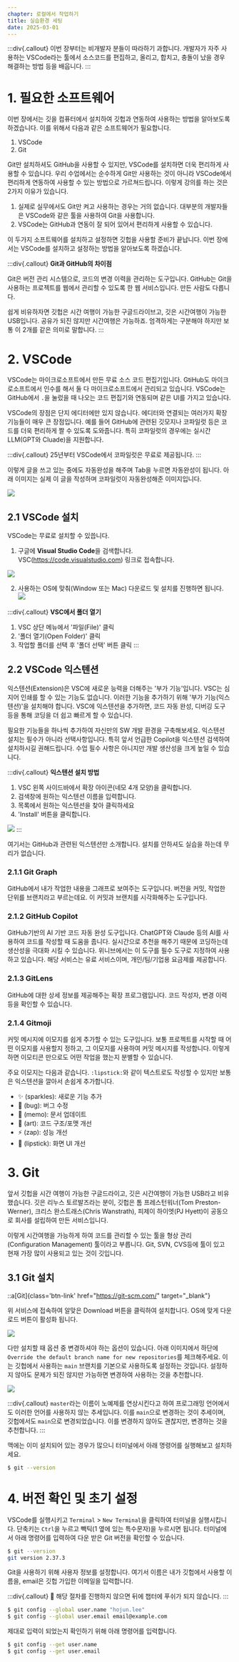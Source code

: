 ```yaml
---
chapter: 로컬에서 작업하기
title: 실습환경 세팅
date: 2025-03-01
---
```


:::div{.callout}
이번 장부터는 비개발자 분들이 따라하기 과합니다. 개발자가 자주 사용하는 VSCode라는 툴에서 소스코드를 편집하고, 올리고, 합치고, 충돌이 났을 경우 해결하는 방법 등을 배웁니다.
:::

# 1. 필요한 소프트웨어

이번 장에서는 깃을 컴퓨터에서 설치하여 깃헙과 연동하여 사용하는 방법을 알아보도록 하겠습니다. 이를 위해서 다음과 같은 소프트웨어가 필요합니다.

1. VSCode
2. Git

Git만 설치하셔도 GitHub을 사용할 수 있지만, VSCode를 설치하면 더욱 편리하게 사용할 수 있습니다. 우리 수업에서는 순수하게 Git만 사용하는 것이 아니라 VSCode에서 편리하게 연동하여 사용할 수 있는 방법으로 가르쳐드립니다. 이렇게 강의를 하는 것은 2가지 이유가 있습니다.

1. 실제로 실무에서도 Git만 켜고 사용하는 경우는 거의 없습니다. 대부분의 개발자들은 VSCode와 같은 툴을 사용하여 Git을 사용합니다.
2. VSCode는 GitHub과 연동이 잘 되어 있어서 편리하게 사용할 수 있습니다.

이 두가지 소프트웨어를 설치하고 설정하면 깃헙을 사용할 준비가 끝납니다. 이번 장에서는 VSCode를 설치하고 설정하는 방법을 알아보도록 하겠습니다.

:::div{.callout}
**Git과 GitHub의 차이점**

Git은 버전 관리 시스템으로, 코드의 변경 이력을 관리하는 도구입니다. GitHub는 Git을 사용하는 프로젝트를 웹에서 관리할 수 있도록 한 웹 서비스입니다. 만든 사람도 다릅니다.

쉽게 비유하자면 깃헙은 시간 여행이 가능한 구글드라이브고, 깃은 시간여행이 가능한 USB입니다. 공유가 되진 않지만 시간여행은 가능하죠. 엄격하게는 구분해야 하지만 보통 이 2개를 같은 의미로 말합니다.
:::

# 2. VSCode

VSCode는 마이크로소프트에서 만든 무료 소스 코드 편집기입니다. GtiHub도 마이크로소프트에서 인수를 해서 둘 다 마이크로소프트에서 관리되고 있습니다. VSCode는 GitHub에서 `.`을 눌렀을 때 나오는 코드 편집기와 연동되며 같은 UI를 가지고 있습니다.

VSCode의 장점은 단지 에디터에만 있지 않습니다. 에디터와 연결되는 여러가지 확장 기능들이 매우 큰 장점입니다. 예를 들어 GitHub에 관련된 깃모지나 코파일럿 등은 코드를 더욱 편리하게 짤 수 있도록 도와줍니다. 특히 코파일럿의 경우에는 실시간 LLM(GPT와 Cluade)을 지원합니다.

:::div{.callout}
25년부터 VSCode에서 코파일럿은 무료로 제공됩니다.
:::

이렇게 글을 쓰고 있는 중에도 자동완성을 해주며 Tab을 누르면 자동완성이 됩니다. 아래 이미지는 실제 이 글을 작성하며 코파일럿이 자동완성해준 이미지입니다.

![](/images/basecamp-github/ch02-1-1.png)

## 2.1 VSCode 설치

VSCode는 무료로 설치할 수 있씁니다.
  
1. 구글에 **Visual Studio Code**을 검색합니다.
    VSC(https://code.visualstudio.com) 링크로 접속합니다.

![](/images/basecamp-django/chapter01/02-4.png)

2. 사용하는 OS에 맞춰(Window 또는 Mac) 다운로드 및 설치를 진행하면 됩니다.
![](/images/basecamp-django/chapter01/02-5.png)


:::div{.callout}
**VSC에서 폴더 열기**
1. VSC 상단 메뉴에서 '파일(File)' 클릭
2. '폴더 열기(Open Folder)' 클릭
3. 작업할 폴더를 선택 후 '폴더 선택' 버튼 클릭
:::

## 2.2 VSCode 익스텐션

익스텐션(Extension)은 VSC에 새로운 능력을 더해주는 '부가 기능'입니다. VSC는 심지어 인쇄를 할 수 있는 기능도 없습니다. 이러한 기능을 추가하기 위해 '부가 기능(익스텐션)'을 설치해야 합니다. VSC에 익스텐션을 추가하면, 코드 자동 완성, 디버깅 도구 등을 통해 코딩을 더 쉽고 빠르게 할 수 있습니다.

필요한 기능들을 하나씩 추가하여 자신만의 SW 개발 환경을 구축해보세요. 익스텐션 설치는 필수가 아니라 선택사항입니다. 특히 앞서 언급한 Copilot을 익스텐션 검색하여 설치하시길 권해드립니다. 수업 필수 사항은 아니지만 개발 생산성을 크게 높일 수 있습니다.

:::div{.callout}
**익스텐션 설치 방법**
1. VSC 왼쪽 사이드바에서 확장 아이콘(네모 4개 모양)을 클릭합니다.
2. 검색창에 원하는 익스텐션 이름을 입력합니다.
3. 목록에서 원하는 익스텐션을 찾아 클릭하세요 
4. 'Install' 버튼을 클릭합니다.

![](/images/basecamp-django/chapter01/02-6.png)
:::


여기서는 GitHub과 관련된 익스텐션만 소개합니다. 설치를 안하셔도 실습을 하는데 무리가 없습니다.

### 2.1.1 Git Graph

GitHub에서 내가 작업한 내용을 그래프로 보여주는 도구입니다. 버전을 커밋, 작업한 단위를 브랜치라고 부르는데요. 이 커밋과 브랜치를 시각화해주는 도구입니다.

### 2.1.2 GitHub Copilot

GitHub기반의 AI 기반 코드 자동 완성 도구입니다. ChatGPT와 Claude 등의 AI를 사용하여 코드를 작성할 때 도움을 줍니다. 실시간으로 추천을 해주기 때문에 코딩하는데 생산성을 극대화 시킬 수 있습니다. 위니브에서는 이 도구를 필수 도구로 지정하여 사용하고 있습니다. 해당 서비스는 유료 서비스이며, 개인/팀/기업용 요금제를 제공합니다.

### 2.1.3 GitLens

GitHub에 대한 상세 정보를 제공해주는 확장 프로그램입니다. 코드 작성자, 변경 이력 등을 확인할 수 있습니다.

### 2.1.4 Gitmoji

커밋 메시지에 이모지를 쉽게 추가할 수 있는 도구입니다. 보통 프로젝트를 시작할 때 어떤 이모지를 사용할지 정하고, 그 이모지를 사용하여 커밋 메시지를 작성합니다. 이렇게 하면 이모티콘 만으로도 어떤 작업을 했는지 분별할 수 있습니다.

주요 이모지는 다음과 같습니다. `:lipstick:`와 같이 텍스트로도 작성할 수 있지만 보통은 익스텐션을 깔아서 손쉽게 추가합니다.

* ✨ (sparkles): 새로운 기능 추가
* 🐛 (bug): 버그 수정
* 📝 (memo): 문서 업데이트
* 🎨 (art): 코드 구조/포맷 개선
* ⚡️ (zap): 성능 개선
* 💄 (lipstick): 화면 UI 개선

# 3. Git

앞서 깃헙을 시간 여행이 가능한 구글드라이고, 깃은 시간여행이 가능한 USB라고 비유했습니다. 깃은 리누스 토르발즈라는 분이, 깃헙은 톰 프레스턴워너(Tom Preston-Werner), 크리스 완스트래스(Chris Wanstrath), 피제이 하이엣(PJ Hyett)이 공동으로 회사를 설립하여 만든 서비스입니다.

이렇게 시간여행을 가능하게 하여 코드를 관리할 수 있는 툴을 형상 관리(Configuration Management) 툴이라고 부릅니다. Git, SVN, CVS등에 툴이 있고 현재 가장 많이 사용되고 있는 것이 깃입니다.

## 3.1 Git 설치

::a[Git]{class='btn-link' href="https://git-scm.com/" target="\_blank"}

위 서비스에 접속하여 알맞은 Download 버튼을 클릭하여 설치합니다. OS에 맞게 다운로드 버튼이 활성화 됩니다. 

![](/images/basecamp-github/ch02-1-2.png)

다만 설치할 때 옵션 중 변경하셔야 하는 옵션이 있습니다. 아래 이미지에서 하단에 `Override the default branch name for new repositories`를 체크해주세요. 이는 깃헙에서 사용하는 `main` 브랜치를 기본으로 사용하도록 설정하는 것입니다. 설정하지 않아도 문제가 되진 않지만 가능하면 변경하여 사용하는 것을 추천합니다.

![](/images/github/chapter02-3-3.png)

:::div{.callout}
`master`라는 이름이 노예제를 연상시킨다고 하여 프로그래밍 언어에서도 이러한 언어를 사용하지 않는 추세입니다. 이를 `main`으로 변경하는 것이 추세이며, 깃헙에서도 `main`으로 변경되었습니다. 이를 변경하지 않아도 괜찮지만, 변경하는 것을 추천합니다.
:::

맥에는 이미 설치되어 있는 경우가 많으니 터미널에서 아래 명령어를 실행해보고 설치하세요.

```bash
$ git --version
```

# 4. 버전 확인 및 초기 설정

VSCode를 실행시키고 `Terminal` > `New Terminal`을 클릭하여 터미널을 실행시킵니다. 단축키는 `Ctrl`을 누르고 빽틱(1 옆에 있는 특수문자)을 누르시면 됩니다. 터미널에서 아래 명령어를 입력하여 다운 받은 Git 버전을 확인할 수 있습니다.

```bash
$ git --version
git version 2.37.3
```

Git을 사용하기 위해 사용자 정보를 설정합니다. 여기서 이름은 내가 깃헙에서 사용할 이름을, email은 깃헙 가입한 이메일을 입력합니다.

:::div{.callout}
🧐 해당 절차를 진행하지 않으면 뒤에 챕터에 푸쉬가 되지 않습니다.
:::

```bash
$ git config --global user.name "hojun.lee"
$ git config --global user.email email@example.com
```

제대로 입력이 되었는지 확인하기 위해 아래 명령어를 입력합니다.

```bash
$ git config --get user.name
$ git config --get user.email
```